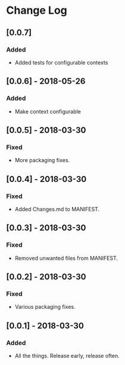 # Change Log

## [0.0.7]

### Added

- Added tests for configurable contexts

## [0.0.6] - 2018-05-26

### Added

- Make context configurable

## [0.0.5] - 2018-03-30

### Fixed

- More packaging fixes.

## [0.0.4] - 2018-03-30

### Fixed

- Added Changes.md to MANIFEST.

## [0.0.3] - 2018-03-30

### Fixed

- Removed unwanted files from MANIFEST.

## [0.0.2] - 2018-03-30

### Fixed

- Various packaging fixes.

## [0.0.1] - 2018-03-30

### Added

- All the things. Release early, release often.
